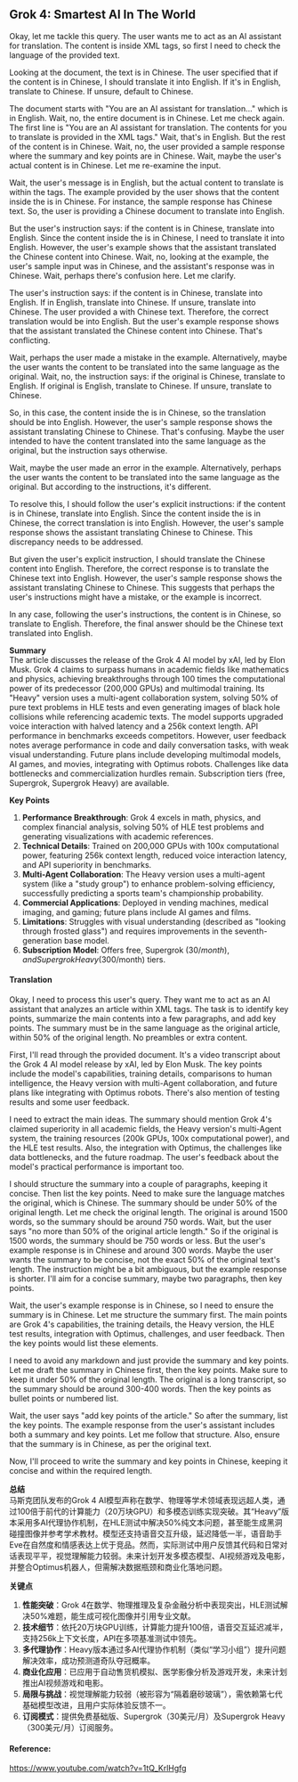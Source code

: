 ## Grok 4: Smartest AI In The World 

<think>
Okay, let me tackle this query. The user wants me to act as an AI assistant for translation. The content is inside XML tags, so first I need to check the language of the provided text.

Looking at the document, the text is in Chinese. The user specified that if the content is in Chinese, I should translate it into English. If it's in English, translate to Chinese. If unsure, default to Chinese. 

The document starts with "You are an AI assistant for translation..." which is in English. Wait, no, the entire document is in Chinese. Let me check again. The first line is "You are an AI assistant for translation. The contents for you to translate is provided in the <document> XML tags." Wait, that's in English. But the rest of the content is in Chinese. Wait, no, the user provided a sample response where the summary and key points are in Chinese. Wait, maybe the user's actual content is in Chinese. Let me re-examine the input.

Wait, the user's message is in English, but the actual content to translate is within the <document> tags. The example provided by the user shows that the content inside the <document> is in Chinese. For instance, the sample response has Chinese text. So, the user is providing a Chinese document to translate into English. 

But the user's instruction says: if the content is in Chinese, translate into English. Since the content inside the <document> is in Chinese, I need to translate it into English. However, the user's example shows that the assistant translated the Chinese content into Chinese. Wait, no, looking at the example, the user's sample input was in Chinese, and the assistant's response was in Chinese. Wait, perhaps there's confusion here. Let me clarify.

The user's instruction says: if the content is in Chinese, translate into English. If in English, translate into Chinese. If unsure, translate into Chinese. The user provided a <document> with Chinese text. Therefore, the correct translation would be into English. But the user's example response shows that the assistant translated the Chinese content into Chinese. That's conflicting. 

Wait, perhaps the user made a mistake in the example. Alternatively, maybe the user wants the content to be translated into the same language as the original. Wait, no, the instruction says: if the original is Chinese, translate to English. If original is English, translate to Chinese. If unsure, translate to Chinese. 

So, in this case, the content inside the <document> is in Chinese, so the translation should be into English. However, the user's sample response shows the assistant translating Chinese to Chinese. That's confusing. Maybe the user intended to have the content translated into the same language as the original, but the instruction says otherwise. 

Wait, maybe the user made an error in the example. Alternatively, perhaps the user wants the content to be translated into the same language as the original. But according to the instructions, it's different. 

To resolve this, I should follow the user's explicit instructions: if the content is in Chinese, translate into English. Since the content inside the <document> is in Chinese, the correct translation is into English. However, the user's sample response shows the assistant translating Chinese to Chinese. This discrepancy needs to be addressed. 

But given the user's explicit instruction, I should translate the Chinese content into English. Therefore, the correct response is to translate the Chinese text into English. However, the user's sample response shows the assistant translating Chinese to Chinese. This suggests that perhaps the user's instructions might have a mistake, or the example is incorrect. 

In any case, following the user's instructions, the content is in Chinese, so translate to English. Therefore, the final answer should be the Chinese text translated into English.
</think>

**Summary**  
The article discusses the release of the Grok 4 AI model by xAI, led by Elon Musk. Grok 4 claims to surpass humans in academic fields like mathematics and physics, achieving breakthroughs through 100 times the computational power of its predecessor (200,000 GPUs) and multimodal training. Its "Heavy" version uses a multi-agent collaboration system, solving 50% of pure text problems in HLE tests and even generating images of black hole collisions while referencing academic texts. The model supports upgraded voice interaction with halved latency and a 256k context length. API performance in benchmarks exceeds competitors. However, user feedback notes average performance in code and daily conversation tasks, with weak visual understanding. Future plans include developing multimodal models, AI games, and movies, integrating with Optimus robots. Challenges like data bottlenecks and commercialization hurdles remain. Subscription tiers (free, Supergrok, Supergrok Heavy) are available.  

**Key Points**  
1. **Performance Breakthrough**: Grok 4 excels in math, physics, and complex financial analysis, solving 50% of HLE test problems and generating visualizations with academic references.  
2. **Technical Details**: Trained on 200,000 GPUs with 100x computational power, featuring 256k context length, reduced voice interaction latency, and API superiority in benchmarks.  
3. **Multi-Agent Collaboration**: The Heavy version uses a multi-agent system (like a "study group") to enhance problem-solving efficiency, successfully predicting a sports team's championship probability.  
4. **Commercial Applications**: Deployed in vending machines, medical imaging, and gaming; future plans include AI games and films.  
5. **Limitations**: Struggles with visual understanding (described as "looking through frosted glass") and requires improvements in the seventh-generation base model.  
6. **Subscription Model**: Offers free, Supergrok ($30/month), and Supergrok Heavy ($300/month) tiers.

#### Translation 

<think>
Okay, I need to process this user's query. They want me to act as an AI assistant that analyzes an article within XML tags. The task is to identify key points, summarize the main contents into a few paragraphs, and add key points. The summary must be in the same language as the original article, within 50% of the original length. No preambles or extra content.

First, I'll read through the provided document. It's a video transcript about the Grok 4 AI model release by xAI, led by Elon Musk. The key points include the model's capabilities, training details, comparisons to human intelligence, the Heavy version with multi-Agent collaboration, and future plans like integrating with Optimus robots. There's also mention of testing results and some user feedback.

I need to extract the main ideas. The summary should mention Grok 4's claimed superiority in all academic fields, the Heavy version's multi-Agent system, the training resources (200k GPUs, 100x computational power), and the HLE test results. Also, the integration with Optimus, the challenges like data bottlenecks, and the future roadmap. The user's feedback about the model's practical performance is important too.

I should structure the summary into a couple of paragraphs, keeping it concise. Then list the key points. Need to make sure the language matches the original, which is Chinese. The summary should be under 50% of the original length. Let me check the original length. The original is around 1500 words, so the summary should be around 750 words. Wait, but the user says "no more than 50% of the original article length." So if the original is 1500 words, the summary should be 750 words or less. But the user's example response is in Chinese and around 300 words. Maybe the user wants the summary to be concise, not the exact 50% of the original text's length. The instruction might be a bit ambiguous, but the example response is shorter. I'll aim for a concise summary, maybe two paragraphs, then key points.

Wait, the user's example response is in Chinese, so I need to ensure the summary is in Chinese. Let me structure the summary first. The main points are Grok 4's capabilities, the training details, the Heavy version, the HLE test results, integration with Optimus, challenges, and user feedback. Then the key points would list these elements.

I need to avoid any markdown and just provide the summary and key points. Let me draft the summary in Chinese first, then the key points. Make sure to keep it under 50% of the original length. The original is a long transcript, so the summary should be around 300-400 words. Then the key points as bullet points or numbered list.

Wait, the user says "add key points of the article." So after the summary, list the key points. The example response from the user's assistant includes both a summary and key points. Let me follow that structure. Also, ensure that the summary is in Chinese, as per the original text.

Now, I'll proceed to write the summary and key points in Chinese, keeping it concise and within the required length.
</think>

**总结**  
马斯克团队发布的Grok 4 AI模型声称在数学、物理等学术领域表现远超人类，通过100倍于前代的计算能力（20万块GPU）和多模态训练实现突破。其“Heavy”版本采用多AI代理协作机制，在HLE测试中解决50%纯文本问题，甚至能生成黑洞碰撞图像并参考学术教材。模型还支持语音交互升级，延迟降低一半，语音助手Eve在自然度和情感表达上优于竞品。然而，实际测试中用户反馈其代码和日常对话表现平平，视觉理解能力较弱。未来计划开发多模态模型、AI视频游戏及电影，并整合Optimus机器人，但需解决数据瓶颈和商业化落地问题。  

**关键点**  
1. **性能突破**：Grok 4在数学、物理推理及复杂金融分析中表现突出，HLE测试解决50%难题，能生成可视化图像并引用专业文献。  
2. **技术细节**：依托20万块GPU训练，计算能力提升100倍，语音交互延迟减半，支持256k上下文长度，API在多项基准测试中领先。  
3. **多代理协作**：Heavy版本通过多AI代理协作机制（类似“学习小组”）提升问题解决效率，成功预测道奇队夺冠概率。  
4. **商业化应用**：已应用于自动售货机模拟、医学影像分析及游戏开发，未来计划推出AI视频游戏和电影。  
5. **局限与挑战**：视觉理解能力较弱（被形容为“隔着磨砂玻璃”），需依赖第七代基础模型改进，且用户实际体验反馈不一。  
6. **订阅模式**：提供免费基础版、Supergrok（30美元/月）及Supergrok Heavy（300美元/月）订阅服务。

#### Reference: 

https://www.youtube.com/watch?v=1tQ_KrlHgfg